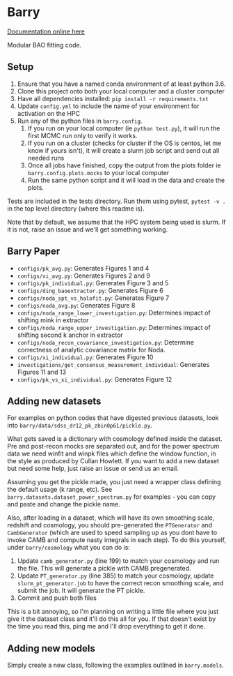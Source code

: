 # Barry

[Documentation online here](https://barry.readthedocs.io/en/latest/)

Modular BAO fitting code.

## Setup

1. Ensure that you have a named conda environment of at least python 3.6.
2. Clone this project onto both your local computer and a cluster computer
3. Have all dependencies installed: `pip install -r requirements.txt`
4. Update `config.yml` to include the name of your environment for activation on the HPC
5. Run any of the python files in `barry.config`.
    1. If you run on your local computer (ie `python test.py`), it will run the first MCMC run only to verify it works.
    2. If you run on a cluster (checks for cluster if the OS is centos, let me know if yours isn't), it will create a slurm job script and send out all needed runs
    3. Once all jobs have finished, copy the output from the plots folder ie `barry.config.plots.mocks` to your local computer
    4. Run the same python script and it will load in the data and create the plots.
    
Tests are included in the tests directory. Run them using pytest, `pytest -v .` in the top level directory (where this readme is).

Note that by default, we assume that the HPC system being used is slurm. If it is not, raise an issue and we'll get
something working.


## Barry Paper

* `configs/pk_avg.py`: Generates Figures 1 and 4
* `configs/xi_avg.py`: Generates Figures 2 and 9
* `configs/pk_individual.py`: Generates Figure 3 and 5
* `configs/ding_baoextractor.py`: Generates Figure 6
* `configs/noda_spt_vs_halofit.py`: Generates Figure 7
* `configs/noda_avg.py`: Generates Figure 8
* `configs/noda_range_lower_investigation.py`: Determines impact of shifting mink in extractor
* `configs/noda_range_upper_investigation.py`: Determines impact of shifting second k anchor in extractor
* `configs/noda_recon_covariance_investigation.py`: Determine correctness of analytic covariance matrix for Noda.
* `configs/xi_individual.py`: Generates Figure 10
* `investigations/get_consensus_measurement_individual`: Generates Figures 11 and 13
* `configs/pk_vs_xi_individual.py`: Generates Figure 12



## Adding new datasets

For examples on python codes that have digested previous datasets, look into `barry/data/sdss_dr12_pk_zbin0p61/pickle.py`.

What gets saved is a dictionary with cosmology defined inside the dataset. Pre and post-recon mocks are separated out,
and for the power spectrum data we need winfit and winpk files which define the window function, in the style as produced by
Cullan Howlett. If you want to add a new dataset but need some help, just raise an issue or send us an email.

Assuming you get the pickle made, you just need a wrapper class defining the default usage (k range, etc). See
`barry.datasets.dataset_power_spectrum.py` for examples - you can copy and paste and change the pickle name.

Also, after loading in a dataset, which will have its own smoothing scale, redshift and cosmology, you should pre-generated
the `PTGenerator` and `CambGenerator` (which are used to speed sampling up as you dont have to invoke CAMB and compute nasty
integrals in each step). To do this yourself, under `barry/cosmology` what you can do is:

1. Update `camb_generator.py` (line 199) to match your cosmology and run the file. This will generate a pickle with CAMB pregenerated.
2. Update `PT_generator.py` (line 385) to match your cosmology, update `slurm_pt_generator.job` to have the correct recon smoothing scale, and submit the job. It will generate the PT pickle.
3. Commit and push both files

This is a bit annoying, so I'm planning on writing a little file where you just give it the dataset class and it'll do this 
all for you. If that doesn't exist by the time you read this, ping me and I'll drop everything to get it done.

## Adding new models

Simply create a new class, following the examples outlined in `barry.models`.
